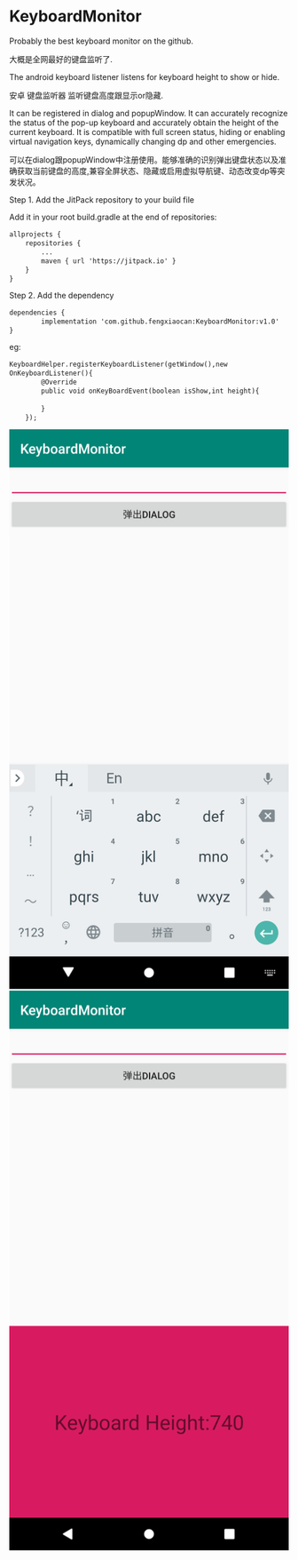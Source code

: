 # KeyboardMonitor
Probably the best keyboard monitor on the github.

大概是全网最好的键盘监听了.

The android keyboard listener listens for keyboard height to show or hide.

安卓 键盘监听器 监听键盘高度跟显示or隐藏.

It can be registered in dialog and popupWindow. It can accurately recognize the status of the pop-up keyboard and accurately obtain the height of the current keyboard. It is compatible with full screen status, hiding or enabling virtual navigation keys, dynamically changing dp and other emergencies.

可以在dialog跟popupWindow中注册使用。能够准确的识别弹出键盘状态以及准确获取当前键盘的高度,兼容全屏状态、隐藏或启用虚拟导航键、动态改变dp等突发状况。

Step 1. Add the JitPack repository to your build file

Add it in your root build.gradle at the end of repositories:

	allprojects {
		repositories {
			...
			maven { url 'https://jitpack.io' }
		}
	}
Step 2. Add the dependency

	dependencies {
	        implementation 'com.github.fengxiaocan:KeyboardMonitor:v1.0'
	}
  
  eg:
  
  	KeyboardHelper.registerKeyboardListener(getWindow(),new OnKeyboardListener(){
            @Override
            public void onKeyBoardEvent(boolean isShow,int height){
                
            }
        });
  
![avatar](/doc/image1.png)
![avatar](/doc/image2.png)
